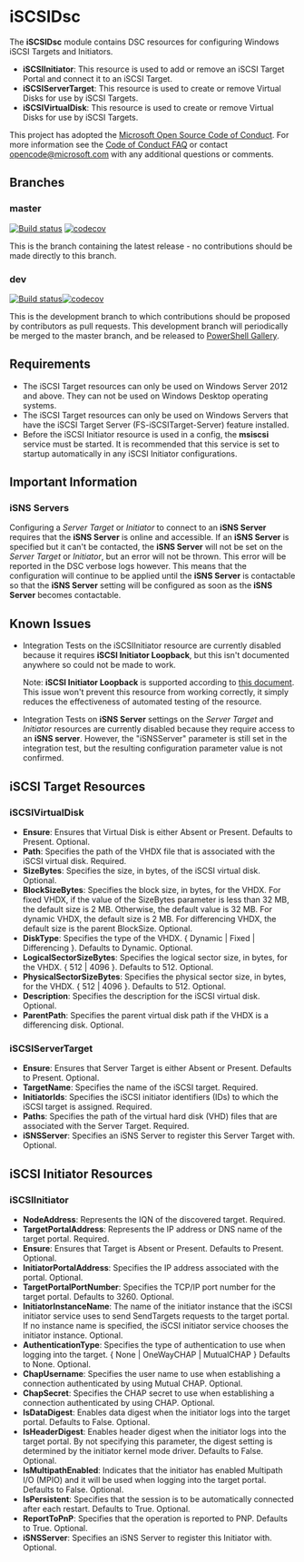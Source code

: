 # iSCSIDsc

The **iSCSIDsc** module contains DSC resources for configuring Windows iSCSI
Targets and Initiators.

- **iSCSIInitiator**: This resource is used to add or remove an iSCSI Target
  Portal and connect it to an iSCSI Target.
- **iSCSIServerTarget**: This resource is used to create or remove Virtual Disks
  for use by iSCSI Targets.
- **iSCSIVirtualDisk**: This resource is used to create or remove Virtual Disks
  for use by iSCSI Targets.

This project has adopted the [Microsoft Open Source Code of Conduct](https://opensource.microsoft.com/codeofconduct/).
For more information see the [Code of Conduct FAQ](https://opensource.microsoft.com/codeofconduct/faq/)
or contact [opencode@microsoft.com](mailto:opencode@microsoft.com) with any
additional questions or comments.

## Branches

### master

[![Build status](https://ci.appveyor.com/api/projects/status/xnuik3kpyag237mv/branch/master?svg=true)](https://ci.appveyor.com/project/PowerShell/xNetworking/branch/master)
[![codecov](https://codecov.io/gh/PowerShell/xNetworking/branch/master/graph/badge.svg)](https://codecov.io/gh/PlagueHO/iSCSCIDsc/branch/master)

This is the branch containing the latest release - no contributions should be made
directly to this branch.

### dev

[![Build status](https://ci.appveyor.com/api/projects/status/xnuik3kpyag237mv/branch/dev?svg=true)](https://ci.appveyor.com/project/PlagueHO/iSCSCIDsc/branch/dev)[![codecov](https://codecov.io/gh/PlagueHO/iSCSCIDsc/branch/dev/graph/badge.svg)](https://codecov.io/gh/PowerShell/iSCSCIDsc/branch/dev)

This is the development branch to which contributions should be proposed by contributors
as pull requests. This development branch will periodically be merged to the master
branch, and be released to [PowerShell Gallery](https://www.powershellgallery.com/).

## Requirements

- The iSCSI Target resources can only be used on Windows Server 2012 and above.
  They can not be used on Windows Desktop operating systems.
- The iSCSI Target resources can only be used on Windows Servers that have the
  iSCSI Target Server (FS-iSCSITarget-Server) feature installed.
- Before the iSCSI Initiator resource is used in a config, the **msiscsi** service
  must be started. It is recommended that this service is set to startup automatically
  in any iSCSI Initiator configurations.

## Important Information

### iSNS Servers

Configuring a _Server Target_ or _Initiator_ to connect to an **iSNS Server**
requires that the **iSNS Server** is online and accessible.
If an **iSNS Server** is specified but it can't be contacted, the **iSNS Server**
will not be set on the _Server Target_ or _Initiator_, but an error will not be thrown.
This error will be reported in the DSC verbose logs however.
This means that the configuration will continue to be applied until the **iSNS Server**
is contactable so that the **iSNS Server** setting will be configured as soon
as the **iSNS Server** becomes contactable.

## Known Issues

- Integration Tests on the iSCSIInitiator resource are currently disabled because
  it requires **iSCSI Initiator Loopback**, but this isn't documented anywhere so
  could not be made to work.

  Note: **iSCSI Initiator Loopback** is supported according to [this document](http://blogs.technet.com/b/filecab/archive/2012/05/21/introduction-of-iscsi-target-in-windows-server-2012.aspx).
  This issue won't prevent this resource from working correctly, it simply reduces
  the effectiveness of automated testing of the resource.
- Integration Tests on **iSNS Server** settings on the _Server Target_ and _Initiator_
  resources are currently disabled because they require access to an **iSNS server**.
  However, the "iSNSServer" parameter is still set in the integration test, but
  the resulting configuration parameter value is not confirmed.

## iSCSI Target Resources

### iSCSIVirtualDisk

- **Ensure**: Ensures that Virtual Disk is either Absent or Present. Defaults to
  Present. Optional.
- **Path**: Specifies the path of the VHDX file that is associated with the
  iSCSI virtual disk. Required.
- **SizeBytes**: Specifies the size, in bytes, of the iSCSI virtual disk. Optional.
- **BlockSizeBytes**: Specifies the block size, in bytes, for the VHDX. For
  fixed VHDX, if the value of the SizeBytes parameter is less than 32 MB, the
  default size is 2 MB. Otherwise, the default value is 32 MB. For dynamic
  VHDX, the default size is 2 MB. For differencing VHDX, the default size is
  the parent BlockSize. Optional.
- **DiskType**: Specifies the type of the VHDX.
  { Dynamic | Fixed | Differencing }.
  Defaults to Dynamic. Optional.
- **LogicalSectorSizeBytes**: Specifies the logical sector size, in bytes, for
  the VHDX. { 512 | 4096 }. Defaults to 512. Optional.
- **PhysicalSectorSizeBytes**: Specifies the physical sector size, in bytes, for
  the VHDX. { 512 | 4096 }. Defaults to 512. Optional.
- **Description**: Specifies the description for the iSCSI virtual disk.
  Optional.
- **ParentPath**: Specifies the parent virtual disk path if the VHDX is a
  differencing disk. Optional.

### iSCSIServerTarget

- **Ensure**: Ensures that Server Target is either Absent or Present. Defaults
  to Present. Optional.
- **TargetName**: Specifies the name of the iSCSI target. Required.
- **InitiatorIds**: Specifies the iSCSI initiator identifiers (IDs) to which the
  iSCSI target is assigned. Required.
- **Paths**: Specifies the path of the virtual hard disk (VHD) files that are
  associated with the Server Target. Required.
- **iSNSServer**: Specifies an iSNS Server to register this Server Target with. Optional.

## iSCSI Initiator Resources

### iSCSIInitiator

- **NodeAddress**: Represents the IQN of the discovered target. Required.
- **TargetPortalAddress**: Represents the IP address or DNS name of the target
  portal. Required.
- **Ensure**: Ensures that Target is Absent or Present. Defaults to Present. Optional.
- **InitiatorPortalAddress**: Specifies the IP address associated with the portal.
  Optional.
- **TargetPortalPortNumber**: Specifies the TCP/IP port number for the target
  portal. Defaults to 3260. Optional.
- **InitiatorInstanceName**: The name of the initiator instance that the iSCSI
  initiator service uses to send SendTargets requests to the target portal. If
  no instance name is specified, the iSCSI initiator service chooses the initiator
  instance. Optional.
- **AuthenticationType**: Specifies the type of authentication to use when logging
  into the target. { None | OneWayCHAP | MutualCHAP } Defaults to None. Optional.
- **ChapUsername**: Specifies the user name to use when establishing a connection
  authenticated by using Mutual CHAP. Optional.
- **ChapSecret**: Specifies the CHAP secret to use when establishing a connection
  authenticated by using CHAP. Optional.
- **IsDataDigest**: Enables data digest when the initiator logs into the target
  portal. Defaults to False. Optional.
- **IsHeaderDigest**: Enables header digest when the initiator logs into the target
  portal. By not specifying this parameter, the digest setting is determined by
  the initiator kernel mode driver. Defaults to False. Optional.
- **IsMultipathEnabled**: Indicates that the initiator has enabled Multipath I/O
  (MPIO) and it will be used when logging into the target portal. Defaults to
  False. Optional.
- **IsPersistent**: Specifies that the session is to be automatically connected
  after each restart. Defaults to True. Optional.
- **ReportToPnP**: Specifies that the operation is reported to PNP. Defaults to
  True. Optional.
- **iSNSServer**: Specifies an iSNS Server to register this Initiator with. Optional.
